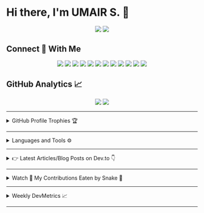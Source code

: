 # Hi there, I'm UMAIR S. 👋

<p align="center">
        <a href="https://github.com/umairshabbir-83"><img
                        src="https://komarev.com/ghpvc/?style=for-the-badge&username=umairshabbir-83" /></a>
        <a href="https://github.com/umairshabbir-83"><img
                        src="https://wakatime.com/badge/user/921dd2f5-b40c-4c20-a684-53d03b4afbc7.svg?style=for-the-badge" /></a>
</p>

<!-- ## I'm a Developer 👨‍💻

<p align="center">
        <a href="https://github.com/umairshabbir-83"><img
                        src="https://readme-typing-svg.herokuapp.com/?center=true&color=9B9B9B&lines=%F0%9F%94%AD+Currently+a+Student.;%F0%9F%8C%B1+Currently+Learning+about+Android+Development.;%F0%9F%8C%B1+Currently+Learning+about+Web+Development.;%F0%9F%98%84+Pronouns:+He/Him+%E2%99%82;%E2%9A%A1+Fun+fact:+Shh!+%F0%9F%A4%AB&size=16&vCenter=true&width=500" /></a>
</p> -->

## Connect 🔗 With Me

<p align="center">
        <a href="https://www.coursera.org/user/88276d10e2648d7473b1dba20942f189"><img
                        src="https://img.shields.io/badge/-Coursera-0056D2?logo=Coursera&logoColor=FFF&style=for-the-badge" /></a>
        <a href="https://dev.to/umairshabbir_83"><img
                        src="https://img.shields.io/badge/-Dev.to-0A0A0A?logo=Dev.to&logoColor=FFF&style=for-the-badge" /></a>
        <a href="https://facebook.com/umairshabbir.83"><img
                        src="https://img.shields.io/badge/-Facebook-1877F2?logo=Facebook&logoColor=FFF&style=for-the-badge" /></a>
        <a href="https://www.freecodecamp.org/umairshabbir-83"><img
                        src="https://img.shields.io/badge/-freeCodeCamp-0A0A23?logo=freeCodeCamp&logoColor=FFF&style=for-the-badge" /></a>
        <a href="https://g.dev/umairshabbir-83"><img
                        src="https://img.shields.io/badge/-Google Developer-4285F4?logo=Google&logoColor=FFF&style=for-the-badge" /></a>
        <a href="https://www.hackerrank.com/umairshabbir_83"><img
                        src="https://img.shields.io/badge/-HackerRank-00EA64?logo=HackerRank&logoColor=FFF&style=for-the-badge" /></a>
        <a href="https://instagram.com/umairshabbir.83"><img
                        src="https://img.shields.io/badge/-Instagram-E4405F?logo=Instagram&logoColor=FFF&style=for-the-badge" /></a>
        <a href="https://linkedin.com/in/umairshabbir-83"><img
                        src="https://img.shields.io/badge/-LinkedIn-0A66C2?logo=LinkedIn&logoColor=FFF&style=for-the-badge" /></a>
        <a href="https://learn.microsoft.com/en-us/users/umairshabbir-83"><img
                        src="https://img.shields.io/badge/-Microsoft Learn-5E5E5E?logo=Microsoft&logoColor=FFF&style=for-the-badge" /></a>
        <a href="https://snapchat.com/add/umairshabbir_83"><img
                        src="https://img.shields.io/badge/-Snapchat-FFFC00?logo=Snapchat&logoColor=000&style=for-the-badge" /></a>
        <a href="https://twitter.com/umairshabbir_83"><img
                        src="https://img.shields.io/badge/-Twitter-1DA1F2?logo=Twitter&logoColor=FFF&style=for-the-badge" /></a>
        <a href="https://wakatime.com/@umairshabbir_83"><img
                        src="https://img.shields.io/badge/-WakaTime-000?logo=WakaTime&logoColor=FFF&style=for-the-badge" /></a>
</p>

<!-- ## Contribution Graph 📊

<p align="center">
        <a href="https://github.com/umairshabbir-83"><img
                        src="https://activity-graph.herokuapp.com/graph?theme=github&username=umairshabbir-83" /></a>
</p> -->

## GitHub Analytics 📈

<p align="center">
        <a href="https://github.com/umairshabbir-83"><img
                        src="https://github-readme-stats.vercel.app/api?theme=dark&username=umairshabbir-83" /></a>
        <a href="https://github.com/umairshabbir-83"><img
                        src="https://github-readme-streak-stats.herokuapp.com/?theme=dark&user=umairshabbir-83" /></a>
</p>

---

<details>
        <summary>GitHub Profile Trophies 🏆</summary>
        <p align="center">
                <a href="https://github.com/umairshabbir-83"><img
                                src="https://github-profile-trophy.vercel.app/?column=4&no-bg=true&username=umairshabbir-83" /></a>
        </p>
</details>

---

<details>
        <summary>Languages and Tools ⚙</summary>
        <p align="center">
                <a href="https://github.com/umairshabbir-83"><img
                                src="https://github-readme-stats-eight-theta.vercel.app/api/top-langs/?layout=compact&theme=dark&username=umairshabbir-83" /></a>
        </p>
        <!-- <p align="center">
                <a href="https://github.com/umairshabbir-83"><img
                                src="https://img.shields.io/badge/-Android Studio-3DDC84?logo=Android Studio&logoColor=FFF&style=for-the-badge" /></a>
                <a href="https://github.com/umairshabbir-83"><img
                                src="https://img.shields.io/badge/-Bootstrap-7952B3?logo=Bootstrap&logoColor=FFF&style=for-the-badge" /></a>
                <a href="https://github.com/umairshabbir-83"><img
                                src="https://img.shields.io/badge/-C Sharp-239120?logo=CSharp&logoColor=FFF&style=for-the-badge" /></a>
                <a href="https://github.com/umairshabbir-83"><img
                                src="https://img.shields.io/badge/-C++-00599C?logo=C%2B%2B&logoColor=FFF&style=for-the-badge" /></a>
                <a href="https://github.com/umairshabbir-83"><img
                                src="https://img.shields.io/badge/-Canva-00C4CC?logo=Canva&logoColor=FFF&style=for-the-badge" /></a>
                <a href="https://github.com/umairshabbir-83"><img
                                src="https://img.shields.io/badge/-CSS3-1572B6?logo=CSS3&logoColor=FFF&style=for-the-badge" /></a>
                <a href="https://github.com/umairshabbir-83"><img
                                src="https://img.shields.io/badge/-Dart-0175C2?logo=Dart&logoColor=FFF&style=for-the-badge" /></a>
                <a href="https://github.com/umairshabbir-83"><img
                                src="https://img.shields.io/badge/-Figma-F24E1E?logo=Figma&logoColor=FFF&style=for-the-badge" /></a>
                <a href="https://github.com/umairshabbir-83"><img
                                src="https://img.shields.io/badge/-Flutter-02569B?logo=Flutter&logoColor=FFF&style=for-the-badge" /></a>
                <a href="https://github.com/umairshabbir-83"><img
                                src="https://img.shields.io/badge/-Git-F05032?logo=Git&logoColor=FFF&style=for-the-badge" /></a>
                <a href="https://github.com/umairshabbir-83"><img
                                src="https://img.shields.io/badge/-Google Colab-F9AB00?logo=Google Colab&logoColor=FFF&style=for-the-badge" /></a>
                <a href="https://github.com/umairshabbir-83"><img
                                src="https://img.shields.io/badge/-HTML5-E34F26?logo=HTML5&logoColor=FFF&style=for-the-badge" /></a>
                <a href="https://github.com/umairshabbir-83"><img
                                src="https://img.shields.io/badge/-JavaScript-F7DF1E?logo=JavaScript&logoColor=000&style=for-the-badge" /></a>
                <a href="https://github.com/umairshabbir-83"><img
                                src="https://img.shields.io/badge/-Jupyter-F37626?logo=Jupyter&logoColor=FFF&style=for-the-badge" /></a>
                <a href="https://github.com/umairshabbir-83"><img
                                src="https://img.shields.io/badge/-Markdown-000000?logo=Markdown&logoColor=FFF&style=for-the-badge" /></a>
                <a href="https://github.com/umairshabbir-83"><img
                                src="https://img.shields.io/badge/-Microsoft Office-D83B01?logo=Microsoft Office&logoColor=FFF&style=for-the-badge" /></a>
                <a href="https://github.com/umairshabbir-83"><img
                                src="https://img.shields.io/badge/-Microsoft SQL Server-CC2927?logo=Microsoft SQL Server&logoColor=FFF&style=for-the-badge" /></a>
                <a href="https://github.com/umairshabbir-83"><img
                                src="https://img.shields.io/badge/-MySQL-4479A1?logo=MySQL&logoColor=FFF&style=for-the-badge" /></a>
                <a href="https://github.com/umairshabbir-83"><img
                                src="https://img.shields.io/badge/-Python-3776AB?logo=Python&logoColor=FFF&style=for-the-badge" /></a>
                <a href="https://github.com/umairshabbir-83"><img
                                src="https://img.shields.io/badge/-React-61DAFB?logo=React&logoColor=000&style=for-the-badge" /></a>
                <a href="https://github.com/umairshabbir-83"><img
                                src="https://img.shields.io/badge/-Unity-FFF?logo=Unity&logoColor=000&style=for-the-badge" /></a>
                <a href="https://github.com/umairshabbir-83"><img
                                src="https://img.shields.io/badge/-Visual Studio-5C2D91?logo=Visual Studio&logoColor=FFF&style=for-the-badge" /></a>
                <a href="https://github.com/umairshabbir-83"><img
                                src="https://img.shields.io/badge/-Visual Studio Code-007ACC?logo=Visual Studio Code&logoColor=FFF&style=for-the-badge" /></a>
        </p> -->
</details>

---

<details>
        <summary>👉 Latest Articles/Blog Posts on Dev.to 👇</summary>

- [15+ Free Websites and Tools That Seems Illegal to Know!](https://dev.to/umairshabbir_83/15-free-websites-and-tools-that-seems-illegal-to-know-3kpp)
- [k-nearest neighbors algorithm (k-NN)](https://dev.to/umairshabbir_83/k-nearest-neighbors-algorithm-k-nn-46ml)
- [2021: Year in Review](https://dev.to/umairshabbir_83/2021-year-in-review-435p)

</details>

---

<details>
        <summary>Watch 👀 My Contributions Eaten by Snake 🐍</summary>
        <p align="center">
                <a href="https://github.com/umairshabbir-83"><img
                                src="https://github.com/umairshabbir-83/umairshabbir-83/blob/GIF/github-contribution-grid-snake-dark.svg" /></a>
        </p>
</details>

---

<details>
        <summary>Weekly DevMetrics 📈</summary>
<!--START_SECTION:waka-->

```txt
From: 24 March 2024 - To: 31 March 2024

Total Time: 6 hrs 2 mins

TypeScript   4 hrs 37 mins   ⣿⣿⣿⣿⣿⣿⣿⣿⣿⣿⣿⣿⣿⣿⣿⣿⣿⣿⣿⣄⣀⣀⣀⣀⣀   76.35 %
JavaScript   33 mins         ⣿⣿⣤⣀⣀⣀⣀⣀⣀⣀⣀⣀⣀⣀⣀⣀⣀⣀⣀⣀⣀⣀⣀⣀⣀   09.22 %
Markdown     29 mins         ⣿⣿⣀⣀⣀⣀⣀⣀⣀⣀⣀⣀⣀⣀⣀⣀⣀⣀⣀⣀⣀⣀⣀⣀⣀   08.08 %
JSON         11 mins         ⣷⣀⣀⣀⣀⣀⣀⣀⣀⣀⣀⣀⣀⣀⣀⣀⣀⣀⣀⣀⣀⣀⣀⣀⣀   03.06 %
CSS          8 mins          ⣦⣀⣀⣀⣀⣀⣀⣀⣀⣀⣀⣀⣀⣀⣀⣀⣀⣀⣀⣀⣀⣀⣀⣀⣀   02.26 %
```

<!--END_SECTION:waka-->
</details>

---
